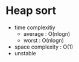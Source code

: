 # Heap sort
- time complexitiy
  - average : O(nlogn) 
  - worst : O(nlogn)
- space complexity : O(1)
- unstable
